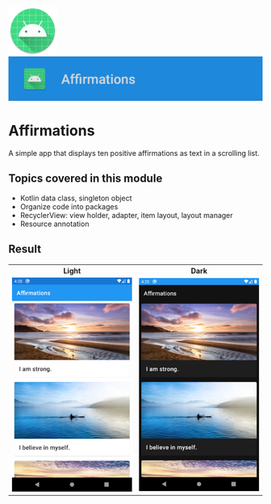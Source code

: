 ![ic_launcher_tiptime](src/main/res/mipmap-xhdpi/ic_launcher_round.webp?raw=true) ![ic_launcher_tiptime](images/Screenshot_20220712_164934.png?raw=true)

# Affirmations

A simple app that displays ten positive affirmations as text in a scrolling list.

## Topics covered in this module

- Kotlin data class, singleton object
- Organize code into packages
- RecyclerView: view holder, adapter, item layout, layout manager
- Resource annotation

## Result

<table>
  <tr>
    <th>Light</th>
    <th>Dark</th>
  </tr>
  <tr>
    <td>
      <img src="images/Screenshot_20220712_162810.png?raw=true" />
    </td>
    <td>
      <img src="images/Screenshot_20220712_162517.png?raw=true" />
    </td>
  </tr>
</table>
